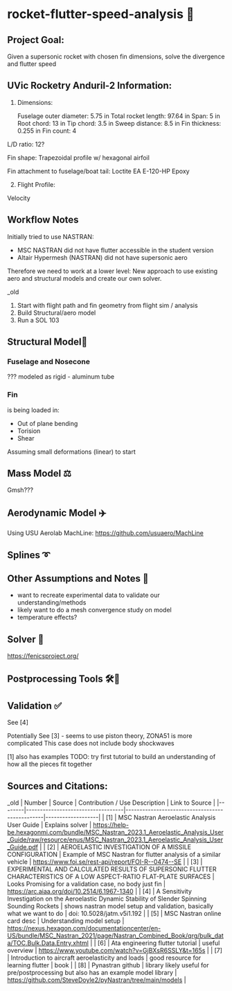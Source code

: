 # rocket-flutter-speed-analysis 🚀

## Project Goal:
Given a supersonic rocket with chosen fin dimensions, solve the divergence and flutter speed

## UVic Rocketry Anduril-2 Information:
1) Dimensions:

   Fuselage outer diameter: 5.75 in
   Total rocket length: 97.64 in
   Span: 5 in
   Root chord: 13 in
   Tip chord: 3.5 in
   Sweep distance: 8.5 in
   Fin thickness: 0.255 in
   Fin count: 4
   

L/D ratio: 12?

Fin shape:
Trapezoidal profile w/ hexagonal airfoil


Fin attachment to fuselage/boat tail:
Loctite EA E-120-HP Epoxy

2) Flight Profile:

Velocity



## Workflow Notes

Initially tried to use NASTRAN:
- MSC NASTRAN did not have flutter accessible in the student version
- Altair Hypermesh (NASTRAN) did not have supersonic aero

Therefore we need to work at a lower level: New approach to use existing aero and structural models and create our own solver.

_old
1) Start with flight path and fin geometry from flight sim / analysis
2) Build Structural/aero model
3) Run a SOL 103 


## Structural Model🗼

### Fuselage and Nosecone 
???
modeled as rigid - aluminum tube

### Fin 
is being loaded in:
- Out of plane bending
- Torision
- Shear

Assuming small deformations (linear) to start




## Mass Model ⚖️

Gmsh???

## Aerodynamic Model ✈️

Using USU Aerolab MachLine: https://github.com/usuaero/MachLine


## Splines ➰



## Other Assumptions and Notes 📝
- want to recreate experimental data to validate our understanding/methods
- likely want to do a mesh convergence study on model
- temperature effects?

## Solver 📝


https://fenicsproject.org/ 


## Postprocessing Tools 🛠️🐍



## Validation ✅

See [4]

Potentially See [3] - seems to use piston theory, ZONA51 is more complicated
This case does not include body shockwaves

[1] also has examples
TODO: try first tutorial to build an understanding of how all the pieces fit together



## Sources and Citations:

_old
| Number | Source                            | Contribution / Use Description                 | Link to Source    |
|--------|-----------------------------------|------------------------------------------------|-------------------|
| [1]    | MSC Nastran Aeroelastic Analysis User Guide | Explains solver                      | https://help-be.hexagonmi.com/bundle/MSC_Nastran_2023.1_Aeroelastic_Analysis_User_Guide/raw/resource/enus/MSC_Nastran_2023.1_Aeroelastic_Analysis_User_Guide.pdf |
| [2]    | AEROELASTIC INVESTIGATION OF A MISSILE CONFIGURATION | Example of MSC Nastran for flutter analysis of a similar vehicle                   | https://www.foi.se/rest-api/report/FOI-R--0474--SE |
| [3]    | EXPERIMENTAL AND CALCULATED RESULTS OF SUPERSONIC FLUTTER CHARACTERISTICS OF A LOW ASPECT-RATIO FLAT-PLATE SURFACES | Looks Promising for a validation case, no body just fin | https://arc.aiaa.org/doi/10.2514/6.1967-1340 |
| [4]    | A Sensitivity Investigation on the Aeroelastic Dynamic Stability of Slender Spinning Sounding Rockets | shows nastran model setup and validation, basically what we want to do | doi: 10.5028/jatm.v5i1.192 |
| [5]    | MSC Nastran online card desc | Understanding model setup | https://nexus.hexagon.com/documentationcenter/en-US/bundle/MSC_Nastran_2021/page/Nastran_Combined_Book/qrg/bulk_data/TOC.Bulk.Data.Entry.xhtml |
| [6]    | Ata engineering flutter tutorial | useful overview | https://www.youtube.com/watch?v=GjBXsR6SSLY&t=165s |
| [7]    | Introduction to aircraft aeroelasticity and loads | good resource for learning flutter | book |
| [8]    | Pynastran github | library likely useful for pre/postprocessing but also has an example model library | https://github.com/SteveDoyle2/pyNastran/tree/main/models |


<!-- This is a comment in a Markdown file (not rendered) --> 
